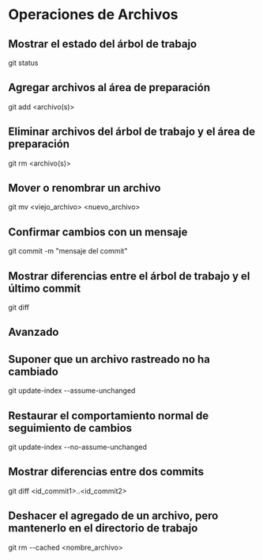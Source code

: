 # Operaciones de Archivos

## Mostrar el estado del árbol de trabajo
git status
## Agregar archivos al área de preparación
git add <archivo(s)>
## Eliminar archivos del árbol de trabajo y el área de preparación
git rm <archivo(s)>
## Mover o renombrar un archivo
git mv <viejo_archivo> <nuevo_archivo>
## Confirmar cambios con un mensaje
git commit -m "mensaje del commit"
## Mostrar diferencias entre el árbol de trabajo y el último commit
git diff

## Avanzado

## Suponer que un archivo rastreado no ha cambiado
git update-index --assume-unchanged <archivo>
## Restaurar el comportamiento normal de seguimiento de cambios
git update-index --no-assume-unchanged <archivo>
## Mostrar diferencias entre dos commits
git diff <id_commit1>..<id_commit2>
## Deshacer el agregado de un archivo, pero mantenerlo en el directorio de trabajo
git rm --cached <nombre_archivo>
